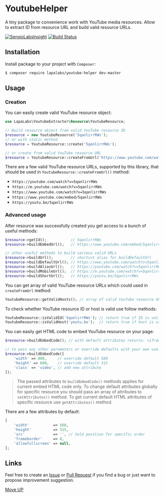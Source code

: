 # YoutubeHelper

A tiny package to convenience work with YouTube media resources.
Allow to extract ID from resource URL and build valid resource URLs.

[![SensioLabsInsight](https://insight.sensiolabs.com/projects/73b4b27a-156d-4ea7-925a-807bc18e5898/mini.png)](https://insight.sensiolabs.com/projects/73b4b27a-156d-4ea7-925a-807bc18e5898)
[![Build Status](https://travis-ci.org/LapaLabs/YoutubeHelper.svg?branch=master)](https://travis-ci.org/LapaLabs/YoutubeHelper)

## Installation

Install package to your project with `Composer`:

``` bash
$ composer require lapalabs/youtube-helper dev-master
```

## Usage

### Creation

You can easily create valid YouTube resource object:

``` php
use LapaLabs\YoutubeExtractor\Resource\YoutubeResource;

// Build resource object from valid YouTube resource ID
$resource = new YoutubeResource('5qanlirrRWs');
// or with static method
$resource = YoutubeResource::create('5qanlirrRWs');

// or create from valid YouTube resource URL
$resource = YoutubeResource::createFromUrl('https://www.youtube.com/watch?v=5qanlirrRWs');
```

There are a few valid YouTube resource URLs, supported by this library,
that should be used in `YoutubeResource::createFromUrl()` method:

* `https://youtube.com/watch?v=5qanlirrRWs`
* `https://m.youtube.com/watch?v=5qanlirrRWs`
* `https://www.youtube.com/watch?v=5qanlirrRWs`
* `https://www.youtube.com/embed/5qanlirrRWs`
* `https://youtu.be/5qanlirrRWs`

### Advanced usage

After resource was successfully created you get access to a bunch of useful methods:

``` php
$resource->getId();           // 5qanlirrRWs
$resource->buildEmbedUrl();   // https://www.youtube.com/embed/5qanlirrRWs

// other useful methods to build various valid URLs
$resource->buildUrl();        // shortcut alias for buildDefaultUrl
$resource->buildDefaultUrl(); // https://www.youtube.com/watch?v=5qanlirrRWs
$resource->buildAliasUrl();   // https://youtube.com/watch?v=5qanlirrRWs
$resource->buildMobileUrl();  // https://m.youtube.com/watch?v=5qanlirrRWs
$resource->buildShortUrl();   // https://youtu.be/5qanlirrRWs
```

You can get array of valid YouTube resource URLs which could used in `createFromUrl` method:

``` php
YoutubeResource::getValidHosts(); // array of valid YouTube resource URLs
```

To check whether YouTube resource ID or host is valid use follow methods:
 
``` php
YoutubeResource::isValidId('5qanlirrRWs'); // return true if ID is valid
YoutubeResource::isValidHost('youtu.be');  // return true if host is valid
```

You can easily get HTML code to embed YouTube resource on your page:

``` php
$resource->buildEmbedCode(); // with default attributes returns: <iframe width="560" height="315" src="https://www.youtube.com/embed/5qanlirrRWs" frameborder="0" allowfullscreen></iframe>

// to pass any other parameters or override defaults with your own use:
$resource->buildEmbedCode([
    'width' => 800,     // override default 560
    'height' => 600,    // override default 315
    'class' => 'video', // add new attribute 
]);
```

>   The passed attributes to `buildEmbedCode()` methods applies for current embed HTML code only.
    To change default attributes globally for specific resource you should pass an array of attributes
    to `setAttributes()` method. To get current default HTML attributes of specific resource use
    `getAttributes()` method.

There are a few attributes by default:

``` php
[
    'width'           => 560,
    'height'          => 315,
    'src'             => '', // hold position for specific order
    'frameborder'     => 0,
    'allowfullscreen' => null,
];
```

## Links

Feel free to create an [Issue][1] or [Pull Request][2] if you find a bug 
or just want to propose improvement suggestion.

[Move UP](#youtubehelper)


[1]: https://github.com/LapaLabs/YoutubeHelper/issues
[2]: https://github.com//LapaLabs/YoutubeHelper/pulls
